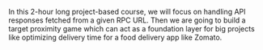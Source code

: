 In this 2-hour long project-based course, we will focus on handling API responses fetched from a given RPC URL. Then we are going to build a target proximity game which can act as a foundation layer for big projects like optimizing delivery time for a food delivery app like Zomato.
